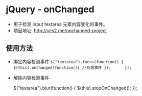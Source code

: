 jQuery - onChanged
=========
  * 用于检测 input textarea 元素内容变化的事件。
  * 项目地址: http://yes2.me/onchanged-project

使用方法
---------
  - 绑定内容检测事件
 	`
	$("textarea").focus(function() {
		$(this).onChanged(function(){
			//处理事件
		}); 	
	});
	`     
  - 解除内容检测事件

	$("textarea").blur(function() {
		$(this).stopOnChanged();
	});
